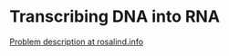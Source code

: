# Transcribing DNA into RNA

[Problem description at rosalind.info](http://rosalind.info/problems/rna/)
